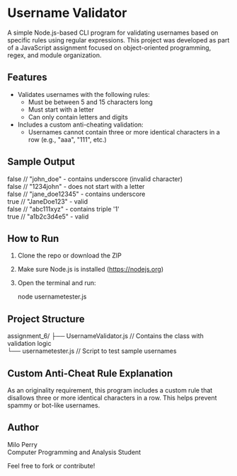 Username Validator
==================

A simple Node.js-based CLI program for validating usernames based on specific rules using regular expressions. This project was developed as part of a JavaScript assignment focused on object-oriented programming, regex, and module organization.

Features
--------
- Validates usernames with the following rules:
  - Must be between 5 and 15 characters long
  - Must start with a letter
  - Can only contain letters and digits
- Includes a custom anti-cheating validation:
  - Usernames cannot contain three or more identical characters in a row (e.g., "aaa", "111", etc.)

Sample Output
-------------
false  // "john_doe" - contains underscore (invalid character)  
false  // "1234john" - does not start with a letter  
false  // "jane_doe12345" - contains underscore  
true   // "JaneDoe123" - valid  
false  // "abc111xyz" - contains triple '1'  
true   // "a1b2c3d4e5" - valid

How to Run
----------
1. Clone the repo or download the ZIP
2. Make sure Node.js is installed (https://nodejs.org)
3. Open the terminal and run:

   node usernametester.js

Project Structure
-----------------
assignment_6/
├── UsernameValidator.js   // Contains the class with validation logic  
└── usernametester.js      // Script to test sample usernames

Custom Anti-Cheat Rule Explanation
----------------------------------
As an originality requirement, this program includes a custom rule that disallows three or more identical characters in a row. This helps prevent spammy or bot-like usernames.

Author
------
Milo Perry  
Computer Programming and Analysis Student

Feel free to fork or contribute!
